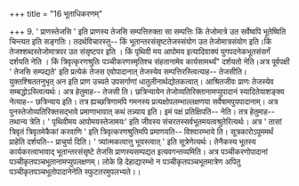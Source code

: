 +++
title = "16 भूताधिकरणम्"

+++
9. ' प्राणस्तेजसि ' इति प्राणस्य तेजसि सम्पत्तिरुक्ता सा सम्पत्तिः किं तेजोमात्रे उत सर्वेष्वपि भूतेष्विति चिन्त्यत इति सङ्गतिः। तदर्थविचारस्तु-- किं भूतान्तरसंसृष्टतेजस्संयोग उत तेजोमात्रसंयोग इति।किं तेजश्शब्दस्तेजोमात्रपर उत संसृष्टपर इति । किं पृथिवी मय आपोमय इत्यादिवाक्यं युगपदनेकभूतसंसर्गं दर्शयति नेति । किं त्रिवृत्कृरणश्रुतिः पञ्चीकरणस्मृतिश्च संहतानामेव कार्यसामर्थ्यं" दर्शयतो नेति।अत्र पूर्वपक्षी ' तेजसि सम्पद्यते' इति प्रत्येकं तेजस एवोपादानात् तेजस्येव सम्पत्तिरस्त्वित्याह-- तेजसीति। युक्तश्श्रिततनुभृत् अन इति प्राण उच्यते उपसर्गाणां धातुलीनार्थद्योतकत्वात्। आश्रितजीवः प्राणः तेजस्येव सम्बद्धोऽस्त्वित्यर्थः। अत्र हेतुमाह-- तेजसी ति। छत्रिन्यायेन तेजोव्यतिरिक्तानामप्युपादानं स्यादितेयाशङ्क्य नेत्याह-- छत्रिन्याय इति। तत्र ह्यच्छत्रिणामपि गमनस्य प्रत्यक्षोपलम्भाल्लक्षणया सर्वेषामपुयपादानाम्। अत्र पुनस्तेजोव्यतिरिक्तसद्भावे प्रमाणाभावात् कथं तन्न्याय इति। इमं पक्षं प्रतिक्षिपति-- नेति। तत्र हेतुमाह-- तथान्य त्रेति। ' पृथिवीमय आपोमयस्तेजामयः' इति जीवस्य संचरतस्सर्वभूतमयत्वश्रुतेरित्यर्थः। अत्र ' तासां त्रिवृतं त्रिवृतमेकैकां करवाणि ' इति त्रिवृत्करणश्रुतिमपि प्रमाणयति-- विश्वारम्भाये ति। सूत्रकारोऽपूममर्थं प्राहेति दर्शयति-- प्राचुर्या दिति। ' त्र्यांत्मकत्वात्तु भूयस्त्वात् ' इति सूत्रेणेत्यर्थः। तेनैकस्य भूतस्य कार्यकरत्वाभावाद् भूतान्तरसंसृष्टे तेजसि प्राणस्यसम्पद्यत इत्यवगन्तव्यमिति। अत्र पञ्चीकरणोपादानां पञ्चीकृतपञ्चभूतानामप्युपलक्षणम्। लोके हि देहाद्यारम्भो न पञ्चीकृतपञ्चभूतमात्रेण अपितु पञ्चीकृतपञ्चभूतोपादानेनेति स्फुटतरमुपलभ्यते।।